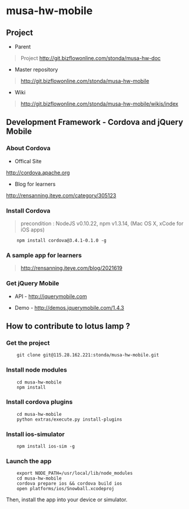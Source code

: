 # musa-hw-mobile

## Project 

* Parent

> Project http://git.bizflowonline.com/stonda/musa-hw-doc

* Master repository

> http://git.bizflowonline.com/stonda/musa-hw-mobile

* Wiki

> http://git.bizflowonline.com/stonda/musa-hw-mobile/wikis/index 

## Development Framework - Cordova and jQuery Mobile

### About Cordova

* Offical Site 

http://cordova.apache.org

* Blog for learners 

http://rensanning.iteye.com/category/305123

### Install Cordova 

> precondition : NodeJS v0.10.22, npm v1.3.14, (Mac OS X, xCode for iOS apps)

		npm install cordova@3.4.1-0.1.0 -g

### A sample app for learners

> http://rensanning.iteye.com/blog/2021619

### Get jQuery Mobile

* API - http://jquerymobile.com

* Demo - http://demos.jquerymobile.com/1.4.3

## How to contribute to lotus lamp ?

### Get the project 

		git clone git@115.28.162.221:stonda/musa-hw-mobile.git

### Install node modules 

		cd musa-hw-mobile
		npm install

### Install cordova plugins

		cd musa-hw-mobile
		python extras/execute.py install-plugins

### Install ios-simulator

		npm install ios-sim -g

### Launch the app

		export NODE_PATH=/usr/local/lib/node_modules
		cd musa-hw-mobile
		cordova prepare ios && cordova build ios
		open platforms/ios/Snowball.xcodeproj

Then, install the app into your device or simulator.


